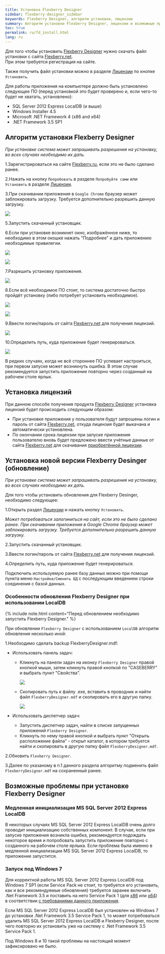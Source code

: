 ```yaml
---
title: Установка Flexberry Designer
sidebar: flexberry-designer_sidebar
keywords: Flexberry Designer, алгоритм установки, лицензии
summary: Алгоритм установки Flexberry Designer, лицензии и возможные проблемы при установке
toc: true
permalink: ru/fd_install.html
lang: ru
---
```


Для того чтобы установить [Flexberry Designer](fd_landing_page.html) нужно скачать файл установки с сайта [Flexberry.net](https://designer.flexberry.net/#/fd-try).  
При этом требуется регистрация на сайте.

Также получить файл установки можно в разделе [Лицензии](https://designer.flexberry.net/#/download-win-app) по кнопке `Установить`.

Для работы приложения на компьютере должно быть установлено следующее ПО (перед установкой это будет проверено и, если чего-то будет не хватать, установлено):

* SQL Server 2012 Express LocalDB (и выше)
* Windows Installer 4.5
* Microsoft .NET Framework 4 (x86 and x64)
* .NET Framework 3.5 SP1

## Алгоритм установки Flexberry Designer

*При установке система может запрашивать разрешения на установку, во всех случаях необходимо их дать.*

1.Зарегистрироваться на сайте [Flexberry.ru](https://flexberry.net), если это не было сделано ранее.

2.Нажать на кнопку `Попробовать` в разделе `Попробуйте сами` или `Установить` в разделе [Лицензии](https://designer.flexberry.net/#/download-win-app).

3.При скачивании приложения в `Google Chrome` браузер может заблокировать загрузку. Требуется дополнительно разрешить данную загрузку.

![](/images/pages/products/flexberry-designer/about/save-chrome.png)

5.Запустить скачанный установщик.

6.Если при установке возникнет окно, изображённое ниже, то необходимо в этом окошке нажать "Подробнее" и дать приложению необходимые привилегии.

![](/images/pages/products/flexberry-designer/about/let-setup0.png)

![](/images/pages/products/flexberry-designer/about/let-setup.png)

7.Разрешить установку приложения.

![](/images/pages/products/flexberry-designer/about/let-setup2.png)

8.Если всё необходимое ПО стоит, то система достаточно быстро пройдёт установку (либо потребует установить необходимое).

![](/images/pages/products/flexberry-designer/about/install-designer.png)

![](/images/pages/products/flexberry-designer/about/let-setup3.png)

9.Ввести логин/пароль от сайта [Flexberry.net](https://designer.flexberry.net/#/fd-try) для получения лицензий.

![](/images/pages/products/flexberry-designer/about/login-flexberry2.png)

10.Определить путь, куда приложение будет генерироваться.

![](/images/pages/products/flexberry-designer/about/set-generation-path.png)

В редких случаях, когда не всё стороннее ПО успевает настроиться, при первом запуске может возникнуть ошибка. В этом случае рекомендуется запустить приложение повторно через созданный на рабочем столе ярлык.

## Установка лицензий

При данном способе получения продукта [Flexberry Designer](fd_landing_page.html) установка лицензий будет происходить следующим образом:

*   При установке приложения у пользователя будут запрошены логин и пароль от сайта [Flexberry.net](https://designer.flexberry.net/#/fd-try), откуда лицензия будет выкачана и автоматически установлена.
*   По окончании срока лицензии при запуске приложения пользователю вновь будет предложено ввести учётные данные от сайта [Flexberry.net](https://designer.flexberry.net/#/fd-try) для скачивания [приобретённой лицензии](https://designer.flexberry.net/#/fd-try).

## Установка новой версии Flexberry Desinger (обновление)

*При установке система может запрашивать разрешения на установку, во всех случаях необходимо их дать.*

Для того чтобы установить обновления для Flexberry Desinger, необходимо следующее:

1.Открыть раздел [Лицензии](https://designer.flexberry.net/#/download-win-app) и нажать кнопку `Установить`. 

*Может потребоваться залогиниться на сайт, если это не было сделано ранее. При скачивании приложения в Google Chrome браузер может заблокировать загрузку. Требуется дополнительно разрешить данную загрузку.*

2.Запустить скачанный установщик.

3.Ввести логин/пароль от сайта [Flexberry.net](https://designer.flexberry.net/#/fd-try) для получения лицензий.

4.Определить путь, куда приложение будет генерироваться.

Подключить используемую ранее базу данных можно при помощи пункта меню `Настройки/Сменить БД` с последующим введением строки соединения c базой данных.

### Особенности обновления Flexberry Designer при использовании LocalDB

{% include note.html content="Перед обновлением необходимо запустить Flexberry Designer." %}

При обновлении `Flexberry Designer` с использованием `LocalDB` алгоритм обновления несколько иной:

1.Необходимо сделать backup FlexberryDesigner.mdf:

* Использовать панель задач:

    * Кликнуть на панели задач на иконку `Flexberry Designer` правой кнопкой мыши, затем кликнуть правой кнопкой по "CASEBERRY" и выбрать пункт "Свойства".

        ![](/images/pages/products/flexberry-designer/about/update-fd-menu.png)

    * Скопировать путь к файлу .exe, вставить в проводник и найти файл `FlexberryDesigner.mdf` и скопировать его в другую папку.

        ![](/images/pages/products/flexberry-designer/about/update-fd-settings.png)

* Использовать диспетчер задач:

    * Запустить диспетчер задач, найти в списке запущенных приложений `Flexberry Designer`. 
    * Кликнуть по нему правой кнопкой и выбрать пункт "Открыть расположение файла" - открыт каталог, в котором требуется найти и скопировать в другую папку файл `FlexberryDesigner.mdf`. 

2.Обновить `Flexberry Designer`.

3.Далее по указаному в п.1 данного раздела алгоритму подменить файл `FlexberryDesigner.mdf` на сохраненный ранее.

## Возможные проблемы при установке Flexberry Designer 

### Медленная инициализация MS SQL Server 2012 Express LocalDB

В некоторых случаях MS SQL Server 2012 Express LocalDB очень долго проводит инициализацию собственных компонент. В случае, если при запуске приложения возникла ошибка, рекомендуется подождать некоторое время и попробовать запустить приложение повторно с созданного на рабочем столе ярлыка. Если проблема была именно в медленной инициализации MS SQL Server 2012 Express LocalDB, то приложение запустится.

### Запуск под Windows 7

Для корректной работы MS SQL Server 2012 Express LocalDB под Windows 7 SP1 (если Service Pack не стоит, то требуется его установить, как и все рекомендуемые обновления) требуется заранее включить .Net Framework 3.5 и поставить на него Service Pack 1 (для [х86](https://www.microsoft.com/ru-ru/download/details.aspx?id=39237) или [х64](https://www.microsoft.com/ru-ru/download/details.aspx?id=7942)) в соответствии [с требованиями данного приложения](https://msdn.microsoft.com/library/ms143506%28v=SQL.110%29.aspx).

Если MS SQL Server 2012 Express LocalDB был установлен на Windows 7 до установки .Net Framework 3.5 Service Pack 1, то может потребоваться удалить MS SQL Server 2012 Express LocalDB и Flexberry Designer, после чего повторно их установить уже на систему с .Net Framework 3.5 Service Pack 1.

Под Windows 8 и 10 такой проблемы на настоящий момент зафиксировано не было.
